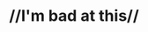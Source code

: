 ---
pid: rs349
title: "//I'm bad at this//"
location_transcription: Somewhere
coordinates: "[-75.171752806042, 39.949095424376]"
zipcode: '19151'
gen_neighborhood: West Philadelphia
neighborhood: Overbrook,Overbrook Farms,Overbrook Park
outside_phl: 
age: '18'
age_range: 13-19
instagram: 
image_file_name: rs_349.jpg
proposal_transcription: |-
  A cornucopia, overflowing not w/ fruit, but with the //fruits// and achievements of black people.

  -quotes
  -athletes
  -activits
  -etc.
topic: African Americans,History
topic_summary: 0, 0
type: Sculpture Statue
keywords_other: 
credit: "#PatboHat"
image_labels: 
twitter: 
facebook: 
permalink: "/monuments/rs349/"
layout: item-page
---